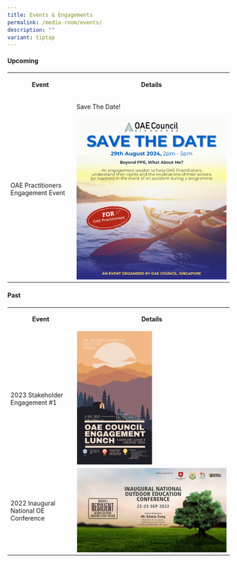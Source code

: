 ```yaml
---
title: Events & Engagements
permalink: /media-room/events/
description: ""
variant: tiptap
---
```

<h4>Upcoming</h4>
<table style="minWidth: 50px">
<colgroup>
<col>
<col>
</colgroup>
<tbody>
<tr>
<th rowspan="1" colspan="1">
<p>Event</p>
</th>
<th rowspan="1" colspan="1">
<p>Details</p>
</th>
</tr>
<tr>
<td rowspan="1" colspan="1">
<p>OAE Practitioners Engagement Event</p>
</td>
<td rowspan="1" colspan="1">
<p>Save The Date!</p>
<div class="isomer-image-wrapper">
<img style="width: 100%" height="auto" width="100%" alt="" src="/images/OAE_Engagement_Teaser_1.jpg">
</div>
</td>
</tr>
</tbody>
</table>
<h4>Past</h4>
<table style="minWidth: 50px">
<colgroup>
<col>
<col>
</colgroup>
<tbody>
<tr>
<th rowspan="1" colspan="1">
<p>Event</p>
</th>
<th rowspan="1" colspan="1">
<p>Details</p>
</th>
</tr>
<tr>
<td rowspan="1" colspan="1">
<p>2023 Stakeholder Engagement #1</p>
</td>
<td rowspan="1" colspan="1">
<div class="isomer-image-wrapper">
<img style="width: 50%;" height="auto" width="100%" alt="" src="/images/2_Nov_Event.png">
</div>
</td>
</tr>
<tr>
<td rowspan="1" colspan="1">
<p>2022 Inaugural National OE Conference</p>
</td>
<td rowspan="1" colspan="1">
<div class="isomer-image-wrapper">
<img style="width: 100%" height="auto" width="100%" alt="" src="/images/NOEC_2022_Event.jpg">
</div>
</td>
</tr>
</tbody>
</table>
<p></p>